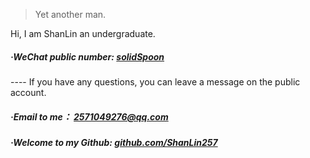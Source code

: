 

> Yet another man.


Hi, I am ShanLin an undergraduate. 

##### ·WeChat public number: [solidSpoon](/54/WeChat.html)
---- If you have any questions, you can leave a message on the public account.

##### ·Email to me： [2571049276@qq.com](mailto:2571049276@qq.com)

##### ·Welcome to my Github: [github.com/ShanLin257](https://github.com/ShanLin257)